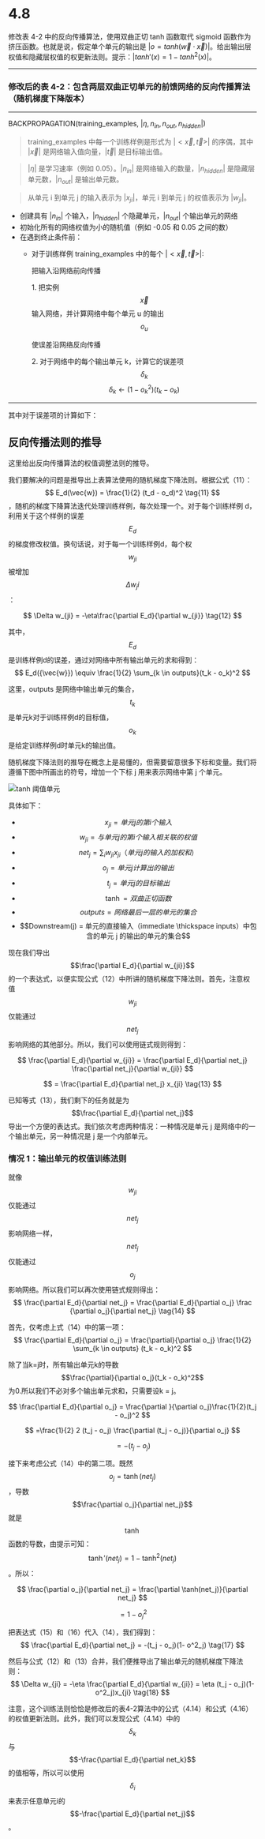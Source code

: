 # 4.8

修改表 4-2 中的反向传播算法，使用双曲正切 tanh 函数取代 sigmoid 函数作为挤压函数。也就是说，假定单个单元的输出是 $| o = tanh(\vec{w} \cdot \vec{x})|$。给出输出层权值和隐藏层权值的权更新法则。提示：$|tanh'(x) = 1 - tanh^2(x)|$。

---

### 修改后的表 4-2：包含两层双曲正切单元的前馈网络的反向传播算法（随机梯度下降版本）

<hr />

BACKPROPAGATION(training_examples, $|\eta, n_{in}, n_{out}, n_{hidden}|$)
> training_examples 中每一个训练样例是形式为 $| <\vec{x}, \vec{t}> |$ 的序偶，其中 $| \vec{x} |$ 是网络输入值向量，$|\vec{t}|$ 是目标输出值。

> $|\eta|$ 是学习速率（例如 0.05）。$|n_{in}|$ 是网络输入的数量，$|n_{hidden}|$ 是隐藏层单元数，$|n_{out}|$ 是输出单元数。

> 从单元 i 到单元 j 的输入表示为 $|x_{ji}|$，单元 i 到单元 j 的权值表示为 $|w_{ji}|$。

- 创建具有 $|n_{in}|$ 个输入，$|n_{hidden}|$ 个隐藏单元，$|n_{out}|$ 个输出单元的网络
- 初始化所有的网络权值为小的随机值（例如 -0.05 和 0.05 之间的数）
- 在遇到终止条件前：
  - 对于训练样例 training_examples 中的每个 $|<\vec{x}, \vec{t}>|$:

    把输入沿网络前向传播

    1\. 把实例 $$\vec{x}$$ 输入网络，并计算网络中每个单元 u 的输出 $$o_u$$

    使误差沿网络反向传播

    2\. 对于网络中的每个输出单元 k，计算它的误差项 $$\delta_k$$
    $$
    \delta_k \leftarrow (1-o^2_k)(t_k - o_k) \tag{4.14}
    $$

<hr />

其中对于误差项的计算如下：

## 反向传播法则的推导

这里给出反向传播算法的权值调整法则的推导。

我们要解决的问题是推导出上表算法使用的随机梯度下降法则。根据公式（11）：
$$
E_d(\vec{w}) = \frac{1}{2} (t_d - o_d)^2 \tag{11}
$$
，随机的梯度下降算法迭代处理训练样例，每次处理一个。对于每个训练样例 d，利用关于这个样例的误差$$E_d$$的梯度修改权值。换句话说，对于每一个训练样例d，每个权$$w_{ji}$$被增加$$\Delta w_ji$$：

$$
\Delta w_{ji} = -\eta\frac{\partial E_d}{\partial w_{ji}}  \tag{12}
$$

其中，$$E_d$$是训练样例d的误差，通过对网络中所有输出单元的求和得到：
$$
E_d({\vec{w}}) \equiv \frac{1}{2} \sum_{k \in outputs}(t_k - o_k)^2
$$

这里，outputs 是网络中输出单元的集合，$$t_k$$是单元k对于训练样例d的目标值，$$o_k$$是给定训练样例d时单元k的输出值。

随机梯度下降法则的推导在概念上是易懂的，但需要留意很多下标和变量。我们将遵循下图中所画出的符号，增加一个下标 j 用来表示网络中第 j 个单元。

![tanh 阈值单元](4.8/tanh.png)

具体如下：

- $$x_{ji} = 单元 j 的第 i 个输入$$
- $$w_{ji} = 与单元 j 的第 i 个输入相关联的权值$$
- $$net_j = \sum_i w_{ji} x_{ji} （单元 j 的输入的加权和）$$
- $$o_j = 单元 j 计算出的输出 $$
- $$t_j = 单元 j 的目标输出 $$
- $$\tanh = 双曲正切函数 $$
- $$outputs = 网络最后一层的单元的集合$$
- $$Downstream(j) = 单元的直接输入（immediate \thickspace inputs）中包含的单元 j 的输出的单元的集合$$

现在我们导出$$\frac{\partial E_d}{\partial w_{ji}}$$ 的一个表达式，以便实现公式（12）中所讲的随机梯度下降法则。首先，注意权值$$w_{ji}$$仅能通过$$net_j$$影响网络的其他部分。所以，我们可以使用链式规则得到：

$$
\frac{\partial E_d}{\partial w_{ji}} = \frac{\partial E_d}{\partial net_j} \frac{\partial net_j}{\partial w_{ji}}
$$

$$
= \frac{\partial E_d}{\partial net_j} x_{ji} \tag{13}
$$

已知等式（13），我们剩下的任务就是为$$\frac{\partial E_d}{\partial net_j}$$导出一个方便的表达式。我们依次考虑两种情况：一种情况是单元 j 是网络中的一个输出单元，另一种情况是 j 是一个内部单元。

### 情况 1：输出单元的权值训练法则

就像$$w_{ji}$$仅能通过$$net_j$$影响网络一样，$$net_j$$仅能通过$$o_j$$影响网络。所以我们可以再次使用链式规则得出：
$$
\frac{\partial E_d}{\partial net_j} = \frac{\partial E_d}{\partial o_j} \frac {\partial o_j}{\partial net_j} \tag{14}
$$


首先，仅考虑上式（14）中的第一项： 
$$
\frac{\partial E_d}{\partial o_j} = \frac{\partial}{\partial o_j} \frac{1}{2} \sum_{k \in outputs} (t_k - o_k)^2
$$

除了当k=j时，所有输出单元k的导数$$\frac{\partial}{\partial o_j}(t_k - o_k)^2$$为0.所以我们不必对多个输出单元求和，只需要设k = j。

$$
\frac{\partial E_d}{\partial o_j} = \frac{\partial }{\partial o_j}\frac{1}{2}(t_j - o_j)^2
$$

$$
=\frac{1}{2} 2 (t_j - o_j) \frac{\partial (t_j - o_j)}{\partial o_j}
$$

$$
=-(t_j-o_j) \tag{15}
$$


接下来考虑公式（14）中的第二项。既然$$o_j = \tanh(net_j)$$，导数 $$\frac{\partial o_j}{\partial net_j}$$ 就是$$\tanh$$ 函数的导数，由提示可知：$$\tanh'(net_j) = 1 - \tanh^2(net_j)$$。所以：

$$
\frac{\partial o_j}{\partial net_j} = \frac{\partial \tanh(net_j)}{\partial net_j}
$$

$$
= 1 - o^2_j \tag{16}
$$

把表达式（15）和（16）代入（14），我们得到：
$$
\frac{\partial E_d}{\partial net_j} = -(t_j - o_j)(1- o^2_j) \tag{17}
$$

然后与公式（12）和（13）合并，我们便推导出了输出单元的随机梯度下降法则： 
$$
\Delta w_{ji} = -\eta \frac{\partial E_d}{\partial w_{ji}} = \eta (t_j - o_j)(1-o^2_j)x_{ji} \tag{18}
$$

注意，这个训练法则恰恰是修改后的表4-2算法中的公式（4.14）和公式（4.16）的权值更新法则。此外，我们可以发现公式（4.14）中的$$\delta_k$$与$$-\frac{\partial E_d}{\partial net_k}$$ 的值相等，所以可以使用 $$\delta_i$$ 来表示任意单元i的$$-\frac{\partial E_d}{\partial net_j}$$。

